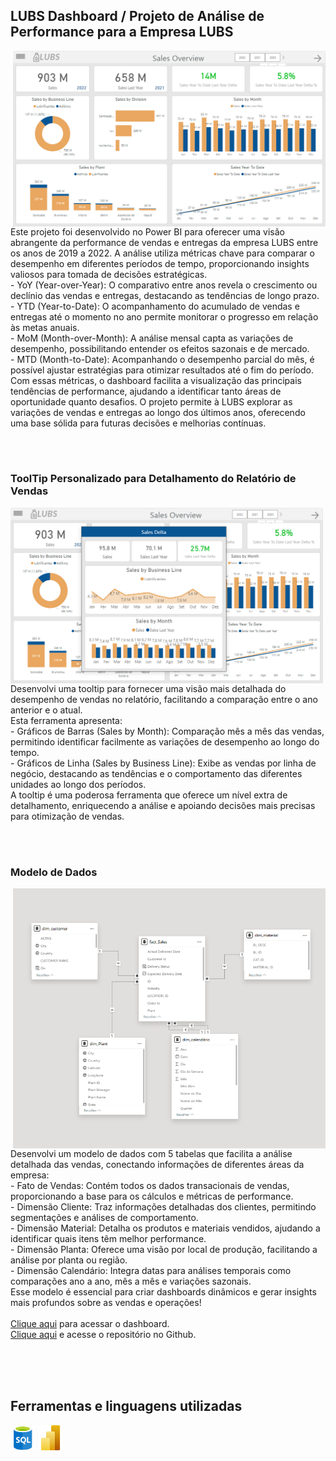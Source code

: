 ## LUBS Dashboard / Projeto de Análise de Performance para a Empresa LUBS 
<img align="right" width="500"  src="https://github.com/Clayversants/ProjetoLUBS/blob/main/Imagens/Captura%20de%20tela%202024-10-05%20115359.png?raw=true">
Este projeto foi desenvolvido no Power BI para oferecer uma visão abrangente da performance de vendas e entregas da empresa LUBS entre os anos de 2019 a 2022. A análise utiliza métricas chave para comparar o desempenho em diferentes períodos de tempo, proporcionando insights valiosos para tomada de decisões estratégicas.
<br>
- YoY (Year-over-Year): O comparativo entre anos revela o crescimento ou declínio das vendas e entregas, destacando as tendências de longo prazo.
<br>
- YTD (Year-to-Date): O acompanhamento do acumulado de vendas e entregas até o momento no ano permite monitorar o progresso em relação às metas anuais.
<br>
- MoM (Month-over-Month): A análise mensal capta as variações de desempenho, possibilitando entender os efeitos sazonais e de mercado.
<br>
- MTD (Month-to-Date): Acompanhando o desempenho parcial do mês, é possível ajustar estratégias para otimizar resultados até o fim do período.
<br>
Com essas métricas, o dashboard facilita a visualização das principais tendências de performance, ajudando a identificar tanto áreas de oportunidade quanto desafios. O projeto permite à LUBS explorar as variações de vendas e entregas ao longo dos últimos anos, oferecendo uma base sólida para futuras decisões e melhorias contínuas.

<br><br>
### ToolTip Personalizado para Detalhamento do Relatório de Vendas
<img align="left" width="500"  src="https://github.com/Clayversants/ProjetoLUBS/blob/main/Imagens/Captura%20de%20tela%202024-10-05%20115428.png?raw=true">
Desenvolvi uma tooltip para fornecer uma visão mais detalhada do desempenho de vendas no relatório, facilitando a comparação entre o ano anterior e o atual.
<br>
 Esta ferramenta apresenta:
 <br>
 - Gráficos de Barras (Sales by Month): Comparação mês a mês das vendas, permitindo identificar facilmente as variações de desempenho ao longo do tempo.
 <br>
 - Gráficos de Linha (Sales by Business Line): Exibe as vendas por linha de negócio, destacando as tendências e o comportamento das diferentes unidades ao longo dos períodos.
 <br>
 A tooltip é uma poderosa ferramenta que oferece um nível extra de detalhamento, enriquecendo a análise e apoiando decisões mais precisas para otimização de vendas.

 <br><br>
 ### Modelo de Dados
 <img align="right" width="500"  src="https://github.com/Clayversants/ProjetoLUBS/blob/main/Imagens/Captura%20de%20tela%202024-10-05%20124707.png?raw=true">
 Desenvolvi um modelo de dados com 5 tabelas que facilita a análise detalhada das vendas, conectando informações de diferentes áreas da empresa:
 <br>
 - Fato de Vendas: Contém todos os dados transacionais de vendas, proporcionando a base para os cálculos e métricas de performance.
 <br>
 - Dimensão Cliente: Traz informações detalhadas dos clientes, permitindo segmentações e análises de comportamento.
 <br>
 - Dimensão Material: Detalha os produtos e materiais vendidos, ajudando a identificar quais itens têm melhor performance.
 <br>
 - Dimensão Planta: Oferece uma visão por local de produção, facilitando a análise por planta ou região.
 <br>
 - Dimensão Calendário: Integra datas para análises temporais como comparações ano a ano, mês a mês e variações sazonais.
 <br>
 Esse modelo é essencial para criar dashboards dinâmicos e gerar insights mais profundos sobre as vendas e operações!
<br><br>
 <a href="https://app.powerbi.com/view?r=eyJrIjoiNGVhNzJmMTgtNGRlYi00NWI0LThjOWMtNWQ3MDY5MDk3NTFhIiwidCI6ImI5NjJjYTc2LTIwODEtNGQyNy05NDJiLTFmZWE0MmNhN2VlYyJ9" target="_blank">Clique aqui</a> para acessar o dashboard.
 <br>
 <a href="https://github.com/Clayversants/ProjetoLUBS" target="_blank">Clique aqui</a> e acesse o repositório no Github.
 
 <br><br><br>
 
 ## Ferramentas e linguagens utilizadas
 <div style="display: inline_block">
    <img align="center" alt="SQL" height="40" width="40" src="https://github.com/BruceFonseca/ferramentas/blob/main/logo.png?raw=true">
    <img align="center" alt="Power BI" height="40" width="40" src="https://github.com/BruceFonseca/ferramentas/blob/main/1200px-New_Power_BI_Logo.svg.png?raw=true">
</div>

